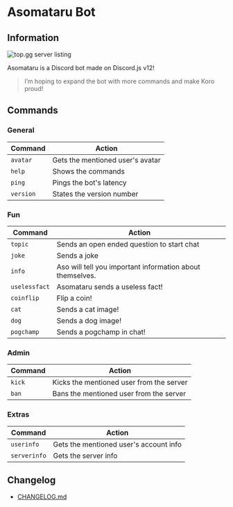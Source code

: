 # Asomataru Bot
## Information
![top.gg server listing](https://top.gg/api/widget/730622099525206086.svg)

Asomataru is a Discord bot made on Discord.js v12!

> I’m hoping to expand the bot with more commands and make Koro proud!
## Commands

### General
| Command | Action |
|-|-|
| `avatar` | Gets the mentioned user's avatar |
| `help` | Shows the commands |
| `ping` | Pings the bot's latency |
| `version` | States the version number |
### Fun
| Command | Action |
|-|-|
| `topic` | Sends an open ended question to start chat |
| `joke` | Sends a joke |
| `info` | Aso will tell you important information about themselves. |
| `uselessfact` | Asomataru sends a useless fact! |
| `coinflip` | Flip a coin! |
| `cat` | Sends a cat image! |
| `dog` | Sends a dog image! |
| `pogchamp` | Sends a pogchamp in chat! |



### Admin

| Command | Action |
|-|-|
| `kick` | Kicks the mentioned user from the server |
| `ban` | Bans the mentioned user from the server |

### Extras

| Command | Action |
|-|-|
| `userinfo` | Gets the mentioned user's account info |
| `serverinfo` | Gets the server info |

## Changelog
* [CHANGELOG.md](CHANGELOG.md)
